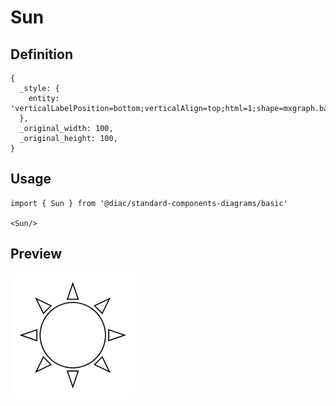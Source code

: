 # Sun

## Definition

```
{
  _style: { 
    entity: 'verticalLabelPosition=bottom;verticalAlign=top;html=1;shape=mxgraph.basic.sun',
  },
  _original_width: 100,
  _original_height: 100,
}
```

## Usage

```
import { Sun } from '@diac/standard-components-diagrams/basic'

<Sun/>
```

## Preview

<img src="./sun.png" width="200"/>
